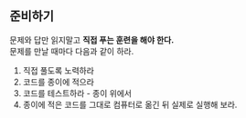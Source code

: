 

## 준비하기
   
문제와 답만 읽지말고 **직접 푸는 훈련을 해야 한다.**    
문제를 만날 때마다 다음과 같이 하라.   

1. 직접 풀도록 노력하라   
2. 코드를 종이에 적으라   
3. 코드를 테스트하라 - 종이 위에서      
4. 종이에 적은 코드를 그대로 컴퓨터로 옮긴 뒤 실제로 실행해 보라.   

